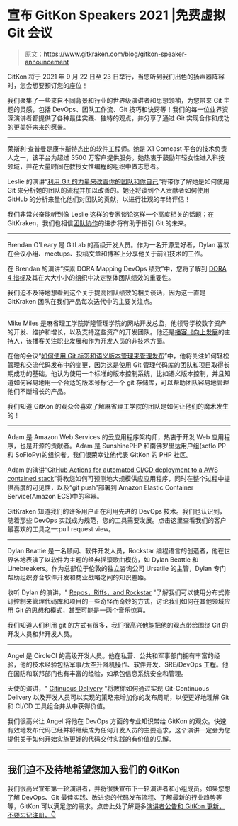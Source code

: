 # 宣布 GitKon Speakers 2021 |免费虚拟 Git 会议

> 原文：<https://www.gitkraken.com/blog/gitkon-speaker-announcement>

GitKon 将于 2021 年 9 月 22 日至 23 日举行，当您听到我们出色的扬声器阵容时，您会想要预订您的座位！

我们聚集了一些来自不同背景和行业的世界级演讲者和思想领袖，为您带来 Git 主题的灵感，包括 DevOps、团队工作流、Git 技巧和诀窍等！我们的每一位业界资深演讲者都提供了各种最佳实践、独特的观点，并分享了通过 Git 实现合作和成功的更美好未来的愿景。

* * *

莱斯利·查普曼是康卡斯特杰出的软件工程师。她是 X1 Comcast 平台的技术负责人之一，该平台为超过 3500 万客户提供服务。她热衷于鼓励年轻女性进入科技领域，并花大量时间在教授女性编程的组织中做志愿者。

Leslie 的演讲“[利用 Git 的力量来改善你的团队和你自己](https://gitkon.com/sessions/git-to-improve-your-team-and-yourself/)”将带你了解她是如何使用 Git 来分析她的团队的流程并加以改善的。她还将谈到个人贡献者如何使用 GitHub 的分析来量化他们对团队的贡献，以进行壮观的年终评估！

我们非常兴奋能听到像 Leslie 这样的专家谈论这样一个高度相关的话题；在 GitKraken，我们也相信[团队协作](https://www.gitkraken.com/git-client/team-features)的进步将有助于指引 Git 的未来。

* * *

Brendan O'Leary 是 GitLab 的高级开发人员。作为一名开源爱好者，Dylan 喜欢在会议小组、meetups、投稿文章和博客上分享他关于前沿技术的工作。

在 Brendan 的演讲“探索 DORA Mapping DevOps 绩效”中，您将了解到 [DORA 4 指标](https://gitlab.com/groups/gitlab-org/-/epics/4358)及其在大大小小的组织中决定整体团队绩效的重要性。

我们迫不及待地想看到这个关于提高团队绩效的相关谈话，因为这一直是 GitKraken 团队在我们产品每次迭代中的主要关注点。

* * *

Mike Miles 是麻省理工学院斯隆管理学院的网站开发总监，他领导学校数字资产的开发、维护和增长，以及支持这些资产的开发团队。他还是[播客《向上发展](https://www.developingup.com/)的主持人，该播客关注职业发展和作为开发人员的非技术方面。

在他的会议“[如何使用 Git 标签和语义版本管理来管理发布](https://gitkon.com/sessions/how-to-manage-releases-using-git-tags-and-semantic-versioning)”中，他将关注如何轻松管理和交流代码发布中的变更，因为这是使用 Git 管理代码库的团队和项目取得长期成功的基础。他认为使用一个标准的版本控制系统，比如语义版本控制，并且知道如何容易地用一个合适的版本号标记一个 git 存储库，可以帮助团队容易地管理他们不断增长的产品。

我们知道 GitKon 的观众会喜欢了解麻省理工学院的团队是如何让他们的魔术发生的！

* * *

Adam 是 Amazon Web Services 的云应用程序架构师，热衷于开发 Web 应用程序，也是开源的贡献者。Adam 是 SunshinePHP 和南佛罗里达用户组(soflo PP 和 SoFloPy)的组织者。我们很荣幸让他代表 GitKon 的 PHP 社区。

Adam 的演讲“[GitHub Actions for automated CI/CD deployment to a AWS contained stack](https://gitkon.com/sessions/github-actions-for-automated-ci-cd-deployment-to-an-aws-containerized-stack/)”将教您如何可预测地大规模供应应用程序，同时在整个过程中提供高度的可见性，以及“git push”部署到 Amazon Elastic Container Service(Amazon ECS)中的容器。

GitKraken 知道我们的许多用户正在利用先进的 DevOps 技术。我们也认识到，随着那些 DevOps 实践成为规范，您的工具需要发展。点击这里查看我们的客户最喜欢的工具之一:pull request view。

* * *

Dylan Beattie 是一名顾问、软件开发人员，Rockstar 编程语言的创造者，他在世界各地表演了以软件为主题的经典摇滚歌曲模仿，如 Dylan Beattie 和 Linebreakers。作为总部位于伦敦的独立咨询公司 Ursatile 的主管，Dylan 专门帮助组织弥合软件开发和商业战略之间的知识差距。

收听 Dylan 的演讲，" [Repos，Riffs，and Rockstar](https://gitkon.com/sessions/repos-riffs-and-rockstar/) "了解我们可以使用分布式修订控制来管理代码库和项目的一些奇怪而奇妙的方式，讨论我们如何在其他领域应用 Git 的思想和模式，甚至可能是一两个音乐惊喜。

我们知道人们利用 git 的方式有很多，我们很高兴他能把他的观点带给围绕 Git 的开发人员和非开发人员。

* * *

Angel 是 CircleCI 的高级开发人员。他在私营、公共和军事部门拥有丰富的经验，他的技术经验包括军事/太空升降机操作、软件开发、SRE/DevOps 工程。他在国防和联邦部门也有丰富的经验，如承包信息系统安全和管理。

天使的演讲，" [Gitinuous Delivery](https://gitkon.com/sessions/gitinuous-delivery/) "将教你如何通过实现 Git-Continuous Delivery 以及开发人员可以实现的策略来增加你的发布周期，以便更好地理解 Git 和 CI/CD 工具组合并从中获得价值。

我们很高兴让 Angel 将他在 DevOps 方面的专业知识带给 GitKon 的观众。快速有效地发布代码已经并将继续成为任何开发人员的主要追求，这个演讲一定会为您提供关于如何开始实施更好的代码交付实践的有价值的见解。

* * *

## **我们迫不及待地希望您加入我们的 GitKon**

我们很高兴宣布第一轮演讲者，并将很快宣布下一轮演讲者和小组成员。如果您想了解 DevOps、Git 最佳实践、改进您的代码发布流程、了解最新的行业趋势等等，GitKon 可以满足您的需求。点击此处了解更多[演讲者公告和 GitKon 更新，不要忘记注册。👇](https://gitkon.com/announcements/)